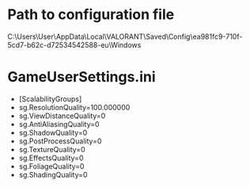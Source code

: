 # Path to configuration file
C:\Users\User\AppData\Local\VALORANT\Saved\Config\ea981fc9-710f-5cd7-b62c-d72534542588-eu\Windows
# GameUserSettings.ini
- [ScalabilityGroups]
- sg.ResolutionQuality=100.000000
- sg.ViewDistanceQuality=0
- sg.AntiAliasingQuality=0
- sg.ShadowQuality=0
- sg.PostProcessQuality=0
- sg.TextureQuality=0
- sg.EffectsQuality=0
- sg.FoliageQuality=0
- sg.ShadingQuality=0

